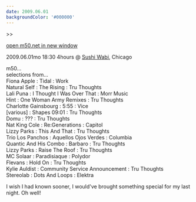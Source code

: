 ```yaml
---
date: 2009.06.01
backgroundColor: '#000000'
---
```


\>>

[open m50.net in new window  
](http://m50.net/)

2009.06.01mo 18:30 4hours @ [Sushi Wabi](http://www.sushiwabi.com/), Chicago  

m50...  
selections from...  
Fiona Apple : Tidal : Work  
Natural Self : The Rising : Tru Thoughts  
Lali Puna : I Thought I Was Over That : Morr Music  
Hint : One Woman Army Remixes : Tru Thoughts  
Charlotte Gainsbourg : 5:55 : Vice  
\[various\] : Shapes 09:01 : Tru Thoughts  
Domu : ??? : Tru Thoughts  
Nat King Cole : Re:Generations : Capitol  
Lizzy Parks : This And That : Tru Thoughts  
Trio Los Panchos : Aquellos Ojos Verdes : Columbia  
Quantic And His Combo : Barbaro : Tru Thoughts  
Lizzy Parks : Raise The Roof : Tru Thoughts  
MC Solaar : Paradisiaque : Polydor  
Flevans : Hold On : Tru Thoughts  
Kylie Auldist : Community Service Announcement : Tru Thoughts  
Stereolab : Dots And Loops : Elektra  

I wish I had known sooner, I would've brought something special for my last night. Oh well!